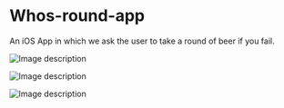 # Whos-round-app

An iOS App in which we ask the user to take a round of beer if you fail.


![Image description](https://i.imgur.com/sR6FPhi.jpg)

![Image description](https://i.imgur.com/H6NcLrD.png)

![Image description](https://i.imgur.com/lKHpKkB.png)
